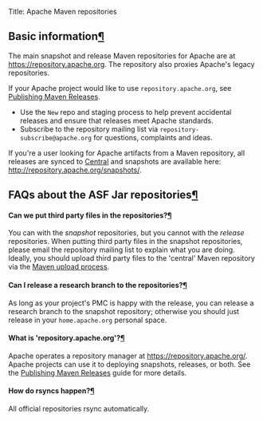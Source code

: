 Title: Apache Maven repositories

<h2 id="basic">Basic information<a class="headerlink" href="#basic" title="Permanent link">&para;</a></h2>

The main snapshot and release Maven repositories for Apache are at <a href="https://repository.apache.org" target="_blank">https://repository.apache.org</a>. The repository also proxies Apache's legacy repositories.

If your Apache project would like to use `repository.apache.org`, see [Publishing Maven Releases](publishing-maven-artifacts.html).

  - Use the `New` repo and staging process to help prevent accidental releases and ensure that releases meet Apache standards.
  - Subscribe to the repository mailing list via `repository-subscribe@apache.org` for questions, complaints and ideas.

If you're a user looking for Apache artifacts from a Maven repository, all releases are synced to <a href="https://repo1.maven.org/maven2" target="_blank">Central</a> and snapshots are available here:
<a href="https://repository.apache.org/snapshots/" target="_blank">http://repository.apache.org/snapshots/</a>.

<h2 id="faq">FAQs about the ASF Jar repositories<a class="headerlink" href="#faq" title="Permanent link">&para;</a></h2>

<h4 id="thirdparty">Can we put third party files in the repositories?<a class="headerlink" href="#thirdparty" title="Permanent link">&para;</a></h4>

You can with the <em>snapshot</em> repositories, but you cannot with the <em>release</em> repositories. When putting third party files in the snapshot repositories, please email the repository mailing list to explain what you are doing. Ideally, you should upload third party files to the 'central' Maven repository via the <a href="https://maven.apache.org/guides/mini/guide-central-repository-upload.html" target="_blank">Maven upload process</a>.

<h4 id="revolutioncode">Can I release a research branch to the repositories?<a class="headerlink" href="#revolutioncode" title="Permanent link">&para;</a></h4>

As long as your project's PMC is happy with the release, you can release a research branch to the snapshot repository; otherwise you should just release in your `home.apache.org` personal space.

<h4 id="repodotapache">What is 'repository.apache.org'?<a class="headerlink" href="#repodotapache" title="Permanent link">&para;</a></h4>

Apache operates a repository manager at <a href="https://repository.apache.org/" target="_blank">https://repository.apache.org/</a>. Apache projects can use it to deploying snapshots, releases, or both. See the [Publishing Maven Releases](publishing-maven-artifacts.html) guide for more details.

<h4 id="rsyncs">How do rsyncs happen?<a class="headerlink" href="#rsyncs" title="Permanent link">&para;</a></h4>

All official repositories rsync automatically.

